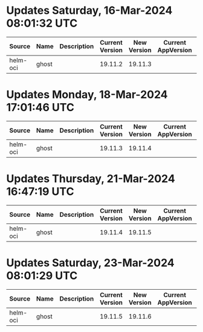 # Updates Saturday, 16-Mar-2024 08:01:32 UTC
| Source   | Name  | Description | Current Version | New Version | Current AppVersion | New AppVersion | Reference                                |
| -------- | ----- | ----------- | --------------- | ----------- | ------------------ | -------------- | ---------------------------------------- |
| helm-oci | ghost |             | 19.11.2         | 19.11.3     |                    | 5.80.3         | oci://registry-1.docker.io/bitnamicharts |

# Updates Monday, 18-Mar-2024 17:01:46 UTC
| Source   | Name  | Description | Current Version | New Version | Current AppVersion | New AppVersion | Reference                                |
| -------- | ----- | ----------- | --------------- | ----------- | ------------------ | -------------- | ---------------------------------------- |
| helm-oci | ghost |             | 19.11.3         | 19.11.4     |                    | 5.80.4         | oci://registry-1.docker.io/bitnamicharts |

# Updates Thursday, 21-Mar-2024 16:47:19 UTC
| Source   | Name  | Description | Current Version | New Version | Current AppVersion | New AppVersion | Reference                                |
| -------- | ----- | ----------- | --------------- | ----------- | ------------------ | -------------- | ---------------------------------------- |
| helm-oci | ghost |             | 19.11.4         | 19.11.5     |                    | 5.80.5         | oci://registry-1.docker.io/bitnamicharts |

# Updates Saturday, 23-Mar-2024 08:01:29 UTC
| Source   | Name  | Description | Current Version | New Version | Current AppVersion | New AppVersion | Reference                                |
| -------- | ----- | ----------- | --------------- | ----------- | ------------------ | -------------- | ---------------------------------------- |
| helm-oci | ghost |             | 19.11.5         | 19.11.6     |                    | 5.81.0         | oci://registry-1.docker.io/bitnamicharts |

